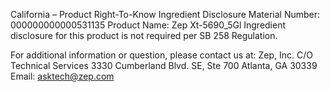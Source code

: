  
 
 
California – Product Right-To-Know Ingredient Disclosure 
Material Number: 000000000000531135 
Product Name: Zep Xt-5690_5Gl 
Ingredient disclosure for this product is not required per SB 258 Regulation. 
 
For additional information or question, please contact us at: 
Zep, Inc. 
C/O Technical Services 
3330 Cumberland Blvd. SE, Ste 700 
Atlanta, GA 30339 
Email: asktech@zep.com 
 
 
 
 
